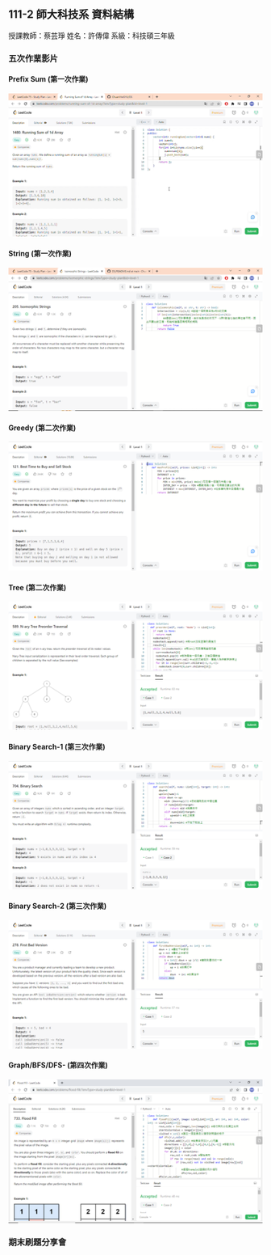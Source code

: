 ## 111-2 師大科技系 資料結構
授課教師：蔡芸琤
姓名：許傳偉
系級：科技碩三年級
### 五次作業影片
#### Prefix Sum (第一次作業)
[![Watch the video](https://github.com/ChuanWeiSYU/DS/blob/main/1480.%20Running%20Sum%20of%201d%20Array.png)](https://drive.google.com/file/d/1-7f9NE7cguYT7KwIZ-o3InL7Woz_VX1F/view?usp=share_link)
#### String (第一次作業)
[![Watch the video](https://github.com/ChuanWeiSYU/DS/blob/main/205.%20Isomorphic%20Strings.png)](https://drive.google.com/file/d/1E3UjKl_Knqv9hMipH_yq5ILgBPbWZ_h-/view?usp=sharing)
#### Greedy (第二次作業)
[![Watch the video](https://github.com/ChuanWeiSYU/DS/blob/main/121.%20Best%20Time%20to%20Buy%20and%20Sell%20Stock.png)](https://drive.google.com/file/d/1n9siuQoUf7QFVvjXsET3VeGgjEpvBtFc/view?usp=share_link)
#### Tree (第二次作業)
[![Watch the video](https://github.com/ChuanWeiSYU/DS/blob/main/589.%20N-ary%20Tree%20Preorder%20Traversal.png)](https://drive.google.com/file/d/1aODcyYxVaj2BXRxul70xhXAicHt_wOvR/view?usp=share_link)
#### Binary Search-1 (第三次作業)
[![Watch the video](https://github.com/ChuanWeiSYU/DS/blob/main/704.%20Binary%20Search.png)](https://drive.google.com/file/d/1vQAHkAohe6DNA5SCSF_RMwyQWmYLhCSV/view?usp=share_link)
#### Binary Search-2 (第三次作業)
[![Watch the video](https://github.com/ChuanWeiSYU/DS/blob/main/278.%20First%20Bad%20Version.png)](https://drive.google.com/file/d/1-FBzz9z6lOu4lcc_DTBorCqNXK3ui21h/view?usp=share_link)

#### Graph/BFS/DFS- (第四次作業)
[![Watch the video](https://github.com/ChuanWeiSYU/DS/blob/main/733.%20Flood%20Fill.png)](https://drive.google.com/file/d/1-FBzz9z6lOu4lcc_DTBorCqNXK3ui21h/view?usp=share_link)

### 期末刷題分享會

